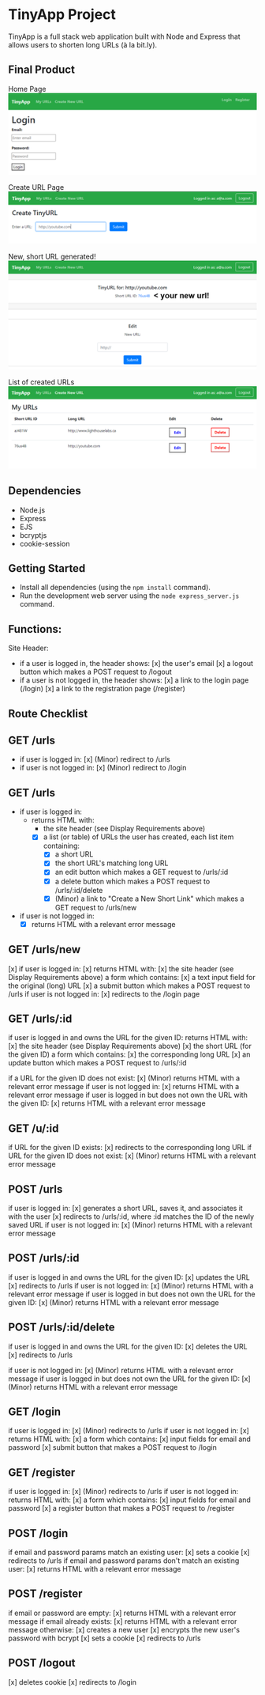 # TinyApp Project

TinyApp is a full stack web application built with Node and Express that allows users to shorten long URLs (à la bit.ly).

## Final Product

Home Page
!["Home Page"](https://github.com/kcho15/tinyapp/blob/main/docs/home-page.PNG?raw=true)

Create URL Page
!["Create URL page"](https://github.com/kcho15/tinyapp/blob/main/docs/create-URL%20page.PNG?raw=true)

New, short URL generated! 
!["New URL generated!"](https://github.com/kcho15/tinyapp/blob/main/docs/new-URL-page.png?raw=true) 

List of created URLs
!["URLs"](https://github.com/kcho15/tinyapp/blob/main/docs/URL-page.PNG?raw=true)

## Dependencies

- Node.js
- Express
- EJS
- bcryptjs
- cookie-session

## Getting Started

- Install all dependencies (using the `npm install` command).
- Run the development web server using the `node express_server.js` command.




## Functions: 

Site Header:
* if a user is logged in, the header shows:
  [x] the user's email
  [x] a logout button which makes a POST request to /logout
* if a user is not logged in, the header shows:
  [x] a link to the login page (/login)
  [x] a link to the registration page (/register)

## Route Checklist

## GET /urls 

* if user is logged in:
    [x] (Minor) redirect to /urls
* if user is not logged in:
    [x] (Minor) redirect to /login

## GET /urls

* if user is logged in:
  * returns HTML with:
    * the site header (see Display Requirements above)
    * [x] a list (or table) of URLs the user has created, each list item containing:
      * [x] a short URL
      * [x] the short URL's matching long URL
      * [x] an edit button which makes a GET request to /urls/:id
      * [x] a delete button which makes a POST request to /urls/:id/delete
      * [x] (Minor) a link to "Create a New Short Link" which makes a GET request to /urls/new
* if user is not logged in:
  * [x] returns HTML with a relevant error message

## GET /urls/new

[x] if user is logged in:
[x] returns HTML with:
[x] the site header (see Display Requirements above)
a form which contains:
[x] a text input field for the original (long) URL
[x] a submit button which makes a POST request to /urls
if user is not logged in:
[x] redirects to the /login page

## GET /urls/:id

if user is logged in and owns the URL for the given ID:
returns HTML with:
[x] the site header (see Display Requirements above)
[x] the short URL (for the given ID)
a form which contains:
[x] the corresponding long URL
[x] an update button which makes a POST request to /urls/:id

if a URL for the given ID does not exist:
[x] (Minor) returns HTML with a relevant error message
if user is not logged in:
[x] returns HTML with a relevant error message
if user is logged in but does not own the URL with the given ID:
[x] returns HTML with a relevant error message

## GET /u/:id

if URL for the given ID exists:
[x] redirects to the corresponding long URL
if URL for the given ID does not exist:
[x] (Minor) returns HTML with a relevant error message

## POST /urls

if user is logged in:
[x] generates a short URL, saves it, and associates it with the user
[x] redirects to /urls/:id, where :id matches the ID of the newly saved URL
if user is not logged in:
[x] (Minor) returns HTML with a relevant error message

## POST /urls/:id

if user is logged in and owns the URL for the given ID:
[x] updates the URL
[x] redirects to /urls
if user is not logged in:
[x] (Minor) returns HTML with a relevant error message
if user is logged in but does not own the URL for the given ID:
[x] (Minor) returns HTML with a relevant error message

## POST /urls/:id/delete

if user is logged in and owns the URL for the given ID:
[x] deletes the URL
[x] redirects to /urls

if user is not logged in:
[x] (Minor) returns HTML with a relevant error message
if user is logged in but does not own the URL for the given ID:
[x] (Minor) returns HTML with a relevant error message

## GET /login

if user is logged in:
[x] (Minor) redirects to /urls
if user is not logged in:
[x] returns HTML with:
[x] a form which contains:
[x] input fields for email and password
[x] submit button that makes a POST request to /login

## GET /register

if user is logged in:
[x] (Minor) redirects to /urls
if user is not logged in:
returns HTML with:
[x]  a form which contains:
[x]  input fields for email and password
[x]  a register button that makes a POST request to /register

## POST /login

if email and password params match an existing user:
[x] sets a cookie
[x] redirects to /urls
if email and password params don't match an existing user:
[x] returns HTML with a relevant error message

## POST /register

if email or password are empty:
[x] returns HTML with a relevant error message
if email already exists:
[x] returns HTML with a relevant error message
otherwise:
[x] creates a new user
[x] encrypts the new user's password with bcrypt
[x] sets a cookie
[x] redirects to /urls

## POST /logout

[x] deletes cookie
[x] redirects to /login